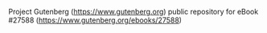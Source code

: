 Project Gutenberg (https://www.gutenberg.org) public repository for eBook #27588 (https://www.gutenberg.org/ebooks/27588)
